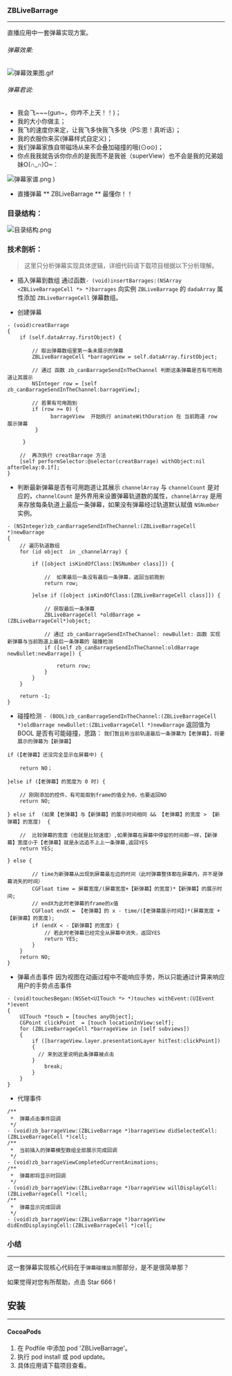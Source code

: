 ### ZBLiveBarrage
***
直播应用中一套弹幕实现方案。

###### 弹幕效果:
![弹幕效果图.gif](http://upload-images.jianshu.io/upload_images/1874013-eb0339d944174d28.gif?imageMogr2/auto-orient/strip)


###### 弹幕君说:
-  我会飞~~~(gun~，你咋不上天！！)；
- 我的大小你做主；
- 我飞的速度你来定，让我飞多快我飞多快（PS:恩！真听话）；
- 我的衣服你来买(弹幕样式自定义)；
- 我们弹幕家族自带磁场从来不会叠加碰撞的哦(⊙o⊙)；
- 你点我我就告诉你你点的是我而不是我爸（superView）也不会是我的兄弟姐妹O(∩_∩)O~：

![弹幕家谱.png](http://upload-images.jianshu.io/upload_images/1874013-2577c13823d6b53c.png?imageMogr2/auto-orient/strip%7CimageView2/2/w/1240)
)
- 直播弹幕 ** ZBLiveBarrage ** 最懂你！！

### 目录结构：
![目录结构.png](http://upload-images.jianshu.io/upload_images/1874013-afa91c4f92aae840.png?imageMogr2/auto-orient/strip%7CimageView2/2/w/1240)

### 技术剖析：
> 这里只分析弹幕实现具体逻辑，详细代码请下载项目根据以下分析理解。

- 插入弹幕到数组
通过函数`- (void)insertBarrages:(NSArray <ZBLiveBarrageCell *> *)barrages`
向实例 `ZBLiveBarrage`  的 `dadaArray` 属性添加 `ZBLiveBarrageCell` 弹幕数组。

- 创建弹幕

```
- (void)creatBarrage
{
    if (self.dataArray.firstObject) {
        
        // 取出弹幕数组里第一条未展示的弹幕
        ZBLiveBarrageCell *barrageView = self.dataArray.firstObject;
        
        // 通过 函数 zb_canBarrageSendInTheChannel 判断这条弹幕是否有可用跑道让其展示
        NSInteger row = [self zb_canBarrageSendInTheChannel:barrageView];

        // 若果有可用跑到
        if (row >= 0) { 
              barrageView  开始执行 animateWithDuration 在 当前跑道 row 展示弹幕
         }

     }

    //  再次执行 creatBarrage 方法
    [self performSelector:@selector(creatBarrage) withObject:nil afterDelay:0.1f];
}
``` 
- 判断最新弹幕是否有可用跑道让其展示
 `channelArray` 与 `channelCount` 是对应的，`channelCount` 是外界用来设置弹幕轨道数的属性，`channelArray` 是用来存放每条轨道上最后一条弹幕，如果没有弹幕经过轨道默认赋值 `NSNumber ` 实例。

```
- (NSInteger)zb_canBarrageSendInTheChannel:(ZBLiveBarrageCell *)newBarrage
{
    // 遍历轨道数组
    for (id object  in _channelArray) {

        if ([object isKindOfClass:[NSNumber class]]) {
            
            //  如果最后一条没有最后一条弹幕，返回当前跑到
            return row;
            
        }else if ([object isKindOfClass:[ZBLiveBarrageCell class]]) { 

            // 获取最后一条弹幕
            ZBLiveBarrageCell *oldBarrage = (ZBLiveBarrageCell*)object;
            
            // 通过 zb_canBarrageSendInTheChannel: newBullet: 函数 实现新弹幕与当前跑道上最后一条弹幕的 碰撞检测
            if ([self zb_canBarrageSendInTheChannel:oldBarrage newBullet:newBarrage]) {
                
                return row;
            }
        }
    }
    
    return -1;
}
```
- 碰撞检测
`- (BOOL)zb_canBarrageSendInTheChannel:(ZBLiveBarrageCell *)oldBarrage newBullet:(ZBLiveBarrageCell *)newBarrage`
返回值为 BOOL 是否有可能碰撞，思路：
`我们暂且称当前轨道最后一条弹幕为【老弹幕】，将要展示的弹幕为【新弹幕】`

```
if (【老弹幕】还没完全显示在屏幕中) {

    return NO；

}else if (【老弹幕】的宽度为 0 时) {

    // 刚刚添加的控件，有可能取到frame的值全为0，也要返回NO
    return NO;

} else if  (如果【老弹幕】与【新弹幕】的展示时间相同 && 【老弹幕】的宽度 > 【新弹幕】的宽度)  {

    //  比较弹幕的宽度（也就是比较速度）,如果弹幕在屏幕中停留的时间都一样，【新弹幕】宽度小于【老弹幕】就是永远追不上上一条弹幕,返回YES
    return YES;

} else {

        // time为新弹幕从出现到屏幕最左边的时间（此时弹幕整体都在屏幕内，并不是弹幕消失的时间）
        CGFloat time = 屏幕宽度/(屏幕宽度+【新弹幕】的宽度)*【新弹幕】的展示时间;
        // endX为此时老弹幕的frame的x值
        CGFloat endX = 【老弹幕】的 x - time/(【老弹幕展示时间】)*(屏幕宽度 + 【新弹幕】的宽度);
        if (endX < -【新弹幕】的宽度) {
            // 若此时老弹幕已经完全从屏幕中消失，返回YES
            return YES;
        }
    }
    return NO;
}

```

- 弹幕点击事件
因为视图在动画过程中不能响应手势，所以只能通过计算来响应用户的手势点击事件

```
- (void)touchesBegan:(NSSet<UITouch *> *)touches withEvent:(UIEvent *)event
{
    UITouch *touch = [touches anyObject];
    CGPoint clickPoint  = [touch locationInView:self];
    for (ZBLiveBarrageCell *barrageView in [self subviews])
    {
        if ([barrageView.layer.presentationLayer hitTest:clickPoint])
        { 
          // 来到这里说明此条弹幕被点击
        }
            break;
        }
    }
}
```
- 代理事件

```
/**
 *  弹幕点击事件回调
 */
- (void)zb_barrageView:(ZBLiveBarrage *)barrageView didSelectedCell:(ZBLiveBarrageCell *)cell;
/**
 *  当前插入的弹幕模型数组全部展示完成回调
 */
- (void)zb_barrageViewCompletedCurrentAnimations;
/**
 *  弹幕即将显示时回调
 */
- (void)zb_barrageView:(ZBLiveBarrage *)barrageView willDisplayCell:(ZBLiveBarrageCell *)cell;
/**
 *  弹幕显示完成回调
 */
- (void)zb_barrageView:(ZBLiveBarrage *)barrageView didEndDisplayingCell:(ZBLiveBarrageCell *)cell;
```

### 小结
***
这一套弹幕实现核心代码在于`弹幕碰撞监测`那部分，是不是很简单那？

如果觉得对您有所帮助，点击 Star 666 !


## 安装
***
#### CocoaPods
1. 在 Podfile 中添加 pod 'ZBLiveBarrage'。
2. 执行 pod install 或 pod update。
3. 具体应用请下载项目查看。
